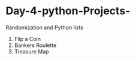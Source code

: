 # Day-4-python-Projects-
Randomization and Python lists 
1. Flip a Coin 
2. Bankers Roulette 
3. Treasure Map

